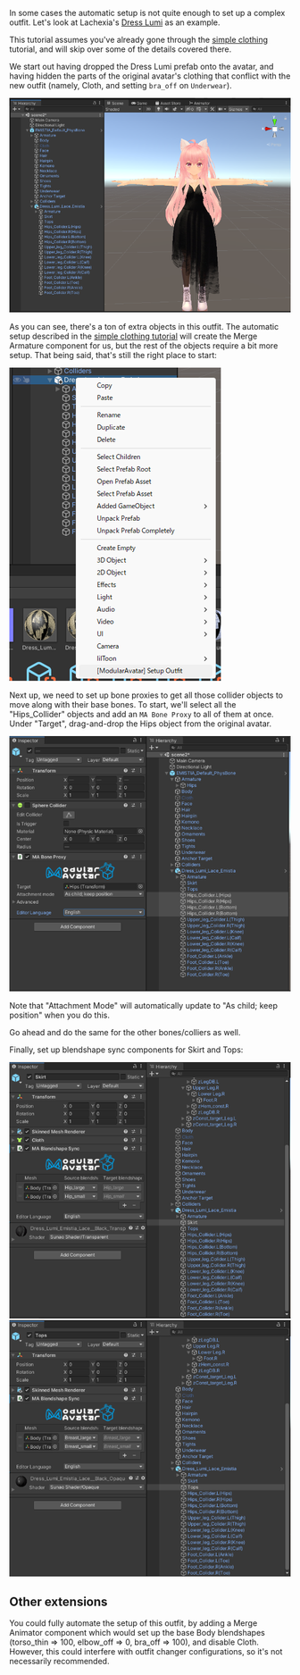 ﻿---
sidebar_position: 2
sidebar_label: Configuring a complex (cloth) outfit
---

In some cases the automatic setup is not quite enough to set up a complex outfit.
Let's look at Lachexia's [Dress Lumi](https://lachexia.booth.pm/items/3763311) as an example.

This tutorial assumes you've already gone through the [simple clothing](../clothing) tutorial,
and will skip over some of the details covered there.

We start out having dropped the Dress Lumi prefab onto the avatar, and having hidden the parts of the
original avatar's clothing that conflict with the new outfit (namely, Cloth, and setting `bra_off` on `Underwear`).

![Starting state](initial_state.png)

As you can see, there's a ton of extra objects in this outfit. The automatic setup described in 
the [simple clothing tutorial](../clothing) will create the Merge Armature component for us, but
the rest of the objects require a bit more setup. That being said, that's still the right place to
start:

![Basic setup menu](base_setup.png)

Next up, we need to set up bone proxies to get all those collider objects to move along with their
base bones. To start, we'll select all the "Hips_Collider" objects and add an `MA Bone Proxy` to all of 
them at once. Under "Target", drag-and-drop the Hips object from the original avatar.

![Setting up hips colliders](hips_collider.png)

Note that "Attachment Mode" will automatically update to "As child; keep position" when you do this.

Go ahead and do the same for the other bones/colliers as well.

Finally, set up blendshape sync components for Skirt and Tops:

![Blendshape sync setup for Skirt object](blendshape_sync_skirt.png)
![Blendshape sync setup for Hips object](blendshape_sync_tops.png)

## Other extensions

You could fully automate the setup of this outfit, by adding a Merge Animator component which would
set up the base Body blendshapes (torso_thin => 100, elbow_off => 0, bra_off => 100), and disable Cloth.
However, this could interfere with outfit changer configurations, so it's not necessarily recommended.